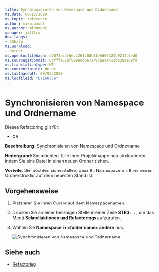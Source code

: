 ```yaml
---
title: Synchronisieren von Namespace und Ordnername
ms.date: 06/12/2019
ms.topic: reference
author: mikadumont
ms.author: midumont
manager: jillfra
dev_langs:
- CSharp
ms.workload:
- dotnet
ms.openlocfilehash: d7073edaf6ecc261c58bf1e5607323b9214c5ed0
ms.sourcegitcommit: 6cfffa72af599a9d667249caaaa411bb28ea69fd
ms.translationtype: HT
ms.contentlocale: de-DE
ms.lasthandoff: 09/02/2020
ms.locfileid: "67160756"
---
```

# <a name="sync-namespace-and-folder-name"></a>Synchronisieren von Namespace und Ordnername

Dieses Refactoring gilt für:

- C#

**Beschreibung:** Synchronisieren von Namespace und Ordnername

**Hintergrund:** Sie möchten Teile Ihrer Projektmappe neu strukturieren, indem Sie eine Datei in einen neuen Ordner ziehen. 

**Vorteile**: Sie möchten sicherstellen, dass Ihr Namespace mit Ihrer neuen Ordnerstruktur auf dem neuesten Stand ist.

## <a name="how-to"></a>Vorgehensweise

1. Platzieren Sie Ihren Cursor auf dem Namespacenamen.
2. Drücken Sie an einer beliebigen Stelle in einer Zeile **STRG**+ **.** , um das Menü **Schnellaktionen und Refactorings** aufzurufen.
3. Wählen Sie **Namespace in \<folder name> ändern** aus.

   ![Synchronisieren von Namespace und Ordnername](media/sync-namespace-and-folder-name.png)

## <a name="see-also"></a>Siehe auch

- [Refactoring](../refactoring-in-visual-studio.md)
